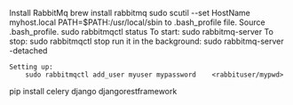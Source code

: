 Install RabbitMq
    brew install rabbitmq
    sudo scutil --set HostName myhost.local
    PATH=$PATH:/usr/local/sbin to .bash_profile file. 
    Source .bash_profile.
    sudo rabbitmqctl status
    To start: sudo rabbitmq-server
    To stop: sudo rabbitmqctl stop
    run it in the background:
    sudo rabbitmq-server -detached

    Setting up:
        sudo rabbitmqctl add_user myuser mypassword    <rabbituser/mypwd>
         

pip install
    celery
    django
    djangorestframework

